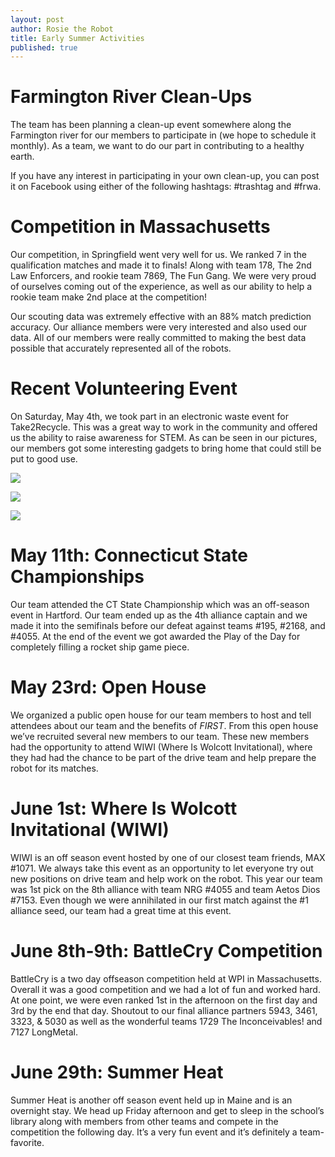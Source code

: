 ```yaml
---
layout: post
author: Rosie the Robot
title: Early Summer Activities
published: true
---
```


# Farmington River Clean-Ups

The team has been planning a clean-up event somewhere along the Farmington river for our members to participate in (we hope to schedule it monthly). As a team, we want to do our part in contributing to a healthy earth.

If you have any interest in participating in your own clean-up, you can post it on Facebook using either of the following hashtags: #trashtag and #frwa.

# Competition in Massachusetts

Our competition, in Springfield went very well for us. We ranked 7 in the qualification matches and made it to finals! Along with team 178, The 2nd Law Enforcers, and rookie team 7869, The Fun Gang. We were very proud of ourselves coming out of the experience, as well as our ability to help a rookie team make 2nd place at the competition!

Our scouting data was extremely effective with an 88% match prediction accuracy. Our alliance members were very interested and also used our data. All of our members were really committed to making the best data possible that accurately represented all of the robots.

# Recent Volunteering Event

On Saturday, May 4th, we took part in an electronic waste event for Take2Recycle. This was a great way to work in the community and offered us the ability to raise awareness for STEM. As can be seen in our pictures, our members got some interesting gadgets to bring home that could still be put to good use.

![](https://lh5.googleusercontent.com/tpBFg0YSTv-hgXe8KnS2H6IfQv150f21DkyvAjrGr-7_cUsE3eogNyRzJetINDSIM3qdp59kEViTOa0Q9c_AGsZqmAnV-osKEvuZ26d7r6e3drs_J7W_m6dyatX3Jn2GEYeoFfkM)

![](https://lh5.googleusercontent.com/cCYiu-GFyvk3kxsf4xBYUqkH5BhNK50Wv5tUMSJOU9TnWKpBJe1JTxQ2w8b8YIqfWowtc2xTmaPU6vxvlgRfVxrhqXJ6nU4o_qmRg-av_O4IIUO1Z5r1SWrstj4pI1_tWSgW_YCZ)

![](https://lh6.googleusercontent.com/OQBK0hq9vvm0NogNn0hqkoCZeoE5Ap3JUUayB3KSYLaVVkxZQbmFrPXc5_vaFwe5cjo4PM70LC8uKvUHcOfduq4mcNxp94vk8mdKTmS3gxKRpgZdlU3cSMce2uZhv9o1UmXHTjKo)

# May 11th: Connecticut State Championships

Our team attended the CT State Championship which was an off-season event in Hartford. Our team ended up as the 4th alliance captain and we made it into the semifinals before our defeat against teams #195, #2168, and #4055. At the end of the event we got awarded the Play of the Day for completely filling a rocket ship game piece.

# May 23rd: Open House

We organized a public open house for our team members to host and tell attendees about our team and the benefits of *FIRST*. From this open house we’ve recruited several new members to our team. These new members had the opportunity to attend WIWI (Where Is Wolcott Invitational), where they had had the chance to be part of the drive team and help prepare the robot for its matches.

# June 1st: Where Is Wolcott Invitational (WIWI)

WIWI is an off season event hosted by one of our closest team friends, MAX #1071. We always take this event as an opportunity to let everyone try out new positions on drive team and help work on the robot. This year our team was 1st pick on the 8th alliance with team NRG #4055 and team Aetos Dios #7153. Even though we were annihilated in our first match against the #1 alliance seed, our team had a great time at this event.

# June 8th-9th: BattleCry Competition
BattleCry is a two day offseason competition held at WPI in Massachusetts. Overall it was a good competition and we had a lot of fun and worked hard. At one point, we were even ranked 1st in the afternoon on the first day and 3rd by the end that day. Shoutout to our final alliance partners 5943, 3461, 3323, & 5030 as well as the wonderful teams 1729 The Inconceivables! and 7127 LongMetal.

# June 29th: Summer Heat
Summer Heat is another off season event held up in Maine and is an overnight stay. We head up Friday afternoon and get to sleep in the school’s library along with members from other teams and compete in the competition the following day. It’s a very fun event and it’s definitely a team-favorite.